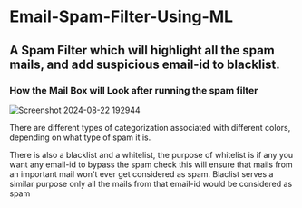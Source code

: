 # Email-Spam-Filter-Using-ML

## A Spam Filter which will highlight all the spam mails, and add suspicious email-id to blacklist.

### How the Mail Box will Look after running the spam filter

![Screenshot 2024-08-22 192944](https://github.com/user-attachments/assets/ed080b50-a7d0-437c-b6fb-28e3a4d28848)

There are different types of categorization associated with different colors, depending on what type of spam it is.

There is also a blacklist and a whitelist, the purpose of whitelist is if any you want any email-id to bypass the spam check this will ensure that mails from an important mail won't ever get considered as spam. Blaclist serves a similar purpose only all the mails from that email-id would be considered as spam

